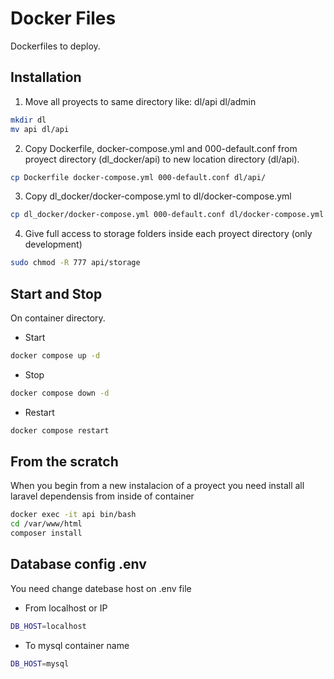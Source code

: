 # Docker Files

Dockerfiles to deploy.


## Installation

1. Move all proyects to same directory like:
dl/api
dl/admin
```sh
mkdir dl
mv api dl/api
```
2. Copy Dockerfile, docker-compose.yml and 000-default.conf from proyect directory (dl_docker/api) to new location directory (dl/api).
```sh
cp Dockerfile docker-compose.yml 000-default.conf dl/api/
```
3. Copy dl_docker/docker-compose.yml to dl/docker-compose.yml
```sh
cp dl_docker/docker-compose.yml 000-default.conf dl/docker-compose.yml
```
4. Give full access to storage folders inside each proyect directory (only development)
```sh
sudo chmod -R 777 api/storage
```

## Start and Stop
On container directory.
- Start
```sh
docker compose up -d
```
- Stop
```sh
docker compose down -d
```
- Restart
```sh
docker compose restart
```

## From the scratch

When you begin from a new instalacion of a proyect you need install all laravel dependensis from inside of container
```sh
docker exec -it api bin/bash
cd /var/www/html
composer install
```

## Database config .env

You need change datebase host on .env file
- From localhost or IP
```sh
DB_HOST=localhost
```
- To mysql container name
```sh
DB_HOST=mysql
```